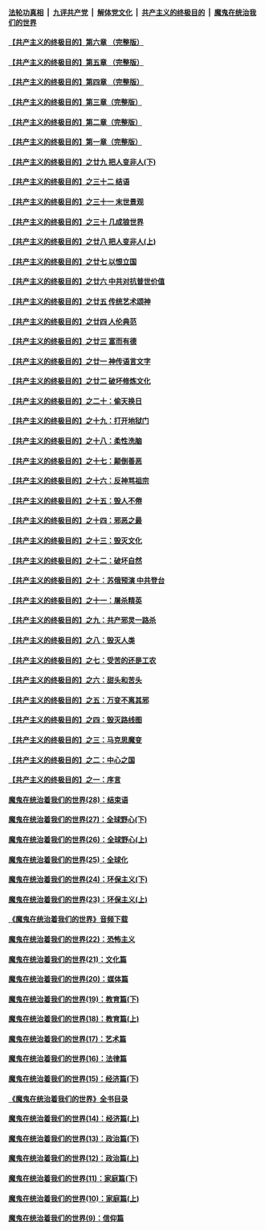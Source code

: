 ####  [法轮功真相](../../../../basic/blob/master/README.md?t=05121701) &nbsp;|&nbsp; [九评共产党](../../../../9ping.md/blob/master/README.md?t=05121701) &nbsp;|&nbsp; [解体党文化](../../../../jtdwh.md/blob/master/README.md?t=05121701)  &nbsp;|&nbsp; [共产主义的终极目的](../../../../gczydzjmd.md/blob/master/README.md?t=05121701) &nbsp;|&nbsp; [魔鬼在统治我们的世界](../../../../mgztzwmdsj.md/blob/master/README.md?t=05121701) 

#### [【共产主义的终极目的】第六章 （完整版）](../pages/nsc422/n11428913.md?t=05121701) 

#### [【共产主义的终极目的】第五章 （完整版）](../pages/nsc422/n11428912.md?t=05121701) 

#### [【共产主义的终极目的】第四章 （完整版）](../pages/nsc422/n11428907.md?t=05121701) 

#### [【共产主义的终极目的】第三章（完整版）](../pages/nsc422/n11428848.md?t=05121701) 

#### [【共产主义的终极目的】第二章（完整版）](../pages/nsc422/n11428831.md?t=05121701) 

#### [【共产主义的终极目的】第一章（完整版）](../pages/nsc422/n11417651.md?t=05121701) 

#### [【共产主义的终极目的】之廿九 把人变非人(下)](../pages/nsc422/n11344140.md?t=05121701) 

#### [【共产主义的终极目的】之三十二 结语](../pages/nsc422/n11360535.md?t=05121701) 

#### [【共产主义的终极目的】之三十一 末世景观](../pages/nsc422/n11351129.md?t=05121701) 

#### [【共产主义的终极目的】之三十 几成狼世界](../pages/nsc422/n11348280.md?t=05121701) 

#### [【共产主义的终极目的】之廿八 把人变非人(上)](../pages/nsc422/n11340492.md?t=05121701) 

#### [【共产主义的终极目的】之廿七 以恨立国](../pages/nsc422/n11336944.md?t=05121701) 

#### [【共产主义的终极目的】之廿六 中共对抗普世价值](../pages/nsc422/n11324785.md?t=05121701) 

#### [【共产主义的终极目的】之廿五 传统艺术颂神](../pages/nsc422/n11296396.md?t=05121701) 

#### [【共产主义的终极目的】之廿四 人伦典范](../pages/nsc422/n11296397.md?t=05121701) 

#### [【共产主义的终极目的】之廿三 富而有德](../pages/nsc422/n11283598.md?t=05121701) 

#### [【共产主义的终极目的】之廿一 神传语言文字](../pages/nsc422/n11263265.md?t=05121701) 

#### [【共产主义的终极目的】之廿二 破坏修炼文化](../pages/nsc422/n11245728.md?t=05121701) 

#### [【共产主义的终极目的】之二十：偷天换日](../pages/nsc422/n11238846.md?t=05121701) 

#### [【共产主义的终极目的】之十九：打开地狱门](../pages/nsc422/n11206376.md?t=05121701) 

#### [【共产主义的终极目的】之十八：柔性洗脑](../pages/nsc422/n11199994.md?t=05121701) 

#### [【共产主义的终极目的】之十七：颠倒善恶](../pages/nsc422/n11179782.md?t=05121701) 

#### [【共产主义的终极目的】之十六：反神骂祖宗](../pages/nsc422/n11166798.md?t=05121701) 

#### [【共产主义的终极目的】之十五：毁人不倦](../pages/nsc422/n11166792.md?t=05121701) 

#### [【共产主义的终极目的】之十四：邪恶之最](../pages/nsc422/n11150249.md?t=05121701) 

#### [【共产主义的终极目的】之十三：毁灭文化](../pages/nsc422/n11135227.md?t=05121701) 

#### [【共产主义的终极目的】之十二：破坏自然](../pages/nsc422/n11135214.md?t=05121701) 

#### [【共产主义的终极目的】之十：苏俄预演 中共登台](../pages/nsc422/n11118424.md?t=05121701) 

#### [【共产主义的终极目的】之十一：屠杀精英](../pages/nsc422/n11118442.md?t=05121701) 

#### [【共产主义的终极目的】之九：共产邪灵一路杀](../pages/nsc422/n11114139.md?t=05121701) 

#### [【共产主义的终极目的】之八：毁灭人类](../pages/nsc422/n11108503.md?t=05121701) 

#### [【共产主义的终极目的】之七：受苦的还是工农](../pages/nsc422/n11101809.md?t=05121701) 

#### [【共产主义的终极目的】之六：甜头和苦头](../pages/nsc422/n11096971.md?t=05121701) 

#### [【共产主义的终极目的】之五：万变不离其邪](../pages/nsc422/n11091285.md?t=05121701) 

#### [【共产主义的终极目的】之四：毁灭路线图](../pages/nsc422/n11086284.md?t=05121701) 

#### [【共产主义的终极目的】之三：马克思魔变](../pages/nsc422/n11061941.md?t=05121701) 

#### [【共产主义的终极目的】之二：中心之国](../pages/nsc422/n11047728.md?t=05121701) 

#### [【共产主义的终极目的】之一：序言](../pages/nsc422/n11086077.md?t=05121701) 

#### [魔鬼在统治着我们的世界(28)：结束语](../pages/nsc422/n10936246.md?t=05121701) 

#### [魔鬼在统治着我们的世界(27)：全球野心(下)](../pages/nsc422/n10928319.md?t=05121701) 

#### [魔鬼在统治着我们的世界(26)：全球野心(上)](../pages/nsc422/n10900318.md?t=05121701) 

#### [魔鬼在统治着我们的世界(25)：全球化](../pages/nsc422/n10788205.md?t=05121701) 

#### [魔鬼在统治着我们的世界(24)：环保主义(下)](../pages/nsc422/n10695307.md?t=05121701) 

#### [魔鬼在统治着我们的世界(23)：环保主义(上)](../pages/nsc422/n10688613.md?t=05121701) 

#### [《魔鬼在统治着我们的世界》音频下载](../pages/nsc422/n10635553.md?t=05121701) 

#### [魔鬼在统治着我们的世界(22)：恐怖主义](../pages/nsc422/n10614727.md?t=05121701) 

#### [魔鬼在统治着我们的世界(21)：文化篇](../pages/nsc422/n10597706.md?t=05121701) 

#### [魔鬼在统治着我们的世界(20)：媒体篇](../pages/nsc422/n10586579.md?t=05121701) 

#### [魔鬼在统治着我们的世界(19)：教育篇(下)](../pages/nsc422/n10564808.md?t=05121701) 

#### [魔鬼在统治着我们的世界(18)：教育篇(上)](../pages/nsc422/n10526970.md?t=05121701) 

#### [魔鬼在统治着我们的世界(17)：艺术篇](../pages/nsc422/n10499093.md?t=05121701) 

#### [魔鬼在统治着我们的世界(16)：法律篇](../pages/nsc422/n10485969.md?t=05121701) 

#### [魔鬼在统治着我们的世界(15)：经济篇(下)](../pages/nsc422/n10469975.md?t=05121701) 

#### [《魔鬼在统治着我们的世界》全书目录](../pages/nsc422/n10464261.md?t=05121701) 

#### [魔鬼在统治着我们的世界(14)：经济篇(上)](../pages/nsc422/n10457370.md?t=05121701) 

#### [魔鬼在统治着我们的世界(13)：政治篇(下)](../pages/nsc422/n10448270.md?t=05121701) 

#### [魔鬼在统治着我们的世界(12)：政治篇(上)](../pages/nsc422/n10444576.md?t=05121701) 

#### [魔鬼在统治着我们的世界(11)：家庭篇(下)](../pages/nsc422/n10440961.md?t=05121701) 

#### [魔鬼在统治着我们的世界(10)：家庭篇(上)](../pages/nsc422/n10435448.md?t=05121701) 

#### [魔鬼在统治着我们的世界(9)：信仰篇](../pages/nsc422/n10432159.md?t=05121701) 

